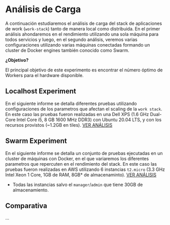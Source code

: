 # Análisis de Carga

A continuación estudiaremos el análisis de carga del stack de aplicaciones de work (`work-stack`) tanto de manera local como distribuida. En el primer análisis ahondaremos en el rendimiento utilizando una sola máquina para todos servicios y luego, en el segundo análisis, veremos varias configuraciones utilizando varias máquinas conectadas formando un cluster de Docker engines también conocido como Swarm.

**¿Objetivo?**

El principal objetivo de este experimento es encontrar el número óptimo de Workers para el hardware disponible.

## Localhost Experiment

En el siguiente informe se detalla diferentes pruebas utilizando configuraciones de los parametros que afectan el scaling de la `work stack`. En este caso las pruebas fueron realizadas en una Dell XPS (1.6 GHz Dual-Core Intel Core i5, 8 GB 1600 MHz DDR3) con Ubuntu 20.04 LTS, y con los recursos provistos (~1.2GB en tiles). [VER ANÁLISIS](./analysis/workers-performance-comparison.pdf)

## Swarm Experiment

En el siguiente informe se detalla un conjunto de pruebas ejecutadas en un cluster de máquinas con Docker, en el que variaremos los diferentes parametros que repercuten en el rendimiento del stack. En este caso las pruebas fueron realizadas en AWS utilizando 6 instancias `t2.micro` (3.3 GHz Intel Xeon 1 Core, 1GB de RAM, 8GB* de almacenaminto). [VER ANÁLISIS](./analysis/aws-performance-comparison.md)

* Todas las instancias salvo el `manager`/`admin` que tiene 30GB de almacenamiento.

## Comparativa

...
